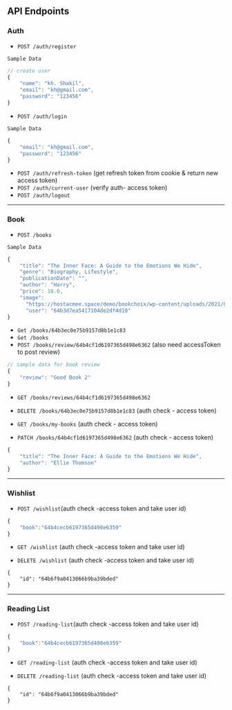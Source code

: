 ## API Endpoints

### Auth

- `POST /auth/register`

`Sample Data`

```js
// create user
{
    "name": "kh. Shakil",
    "email": "kh@gmail.com",
    "password": "123456"
}
```

- `POST /auth/login`

`Sample Data`

```js
{
    "email": "kh@gmail.com",
    "password": "123456"
}
```

- `POST /auth/refresh-token` (get refresh token from cookie & return new access token)
- `POST /auth/current-user` (verify auth- access token)
- `POST /auth/logout`

---

### Book

- `POST /books`

`Sample Data`

```js
{
    "title": "The Inner Face: A Guide to the Emotions We Hide",
    "genre": "Biography, Lifestyle",
    "publicationDate": "",
    "author": "Harry",
    "price": 18.0,
    "image":
      "https://hostacmee.space/demo/bookchoix/wp-content/uploads/2021/03/inner-face-572x764-1-550x680.jpg",
      "user": "64b3d7ea5417104de2df4d10"
}
```

- `Get /books/64b3ec0e75b9157d8b1e1c83`
- `Get /books`
- `POST /books/review/64b4cf1d6197365d498e6362` (also need accessToken to post review)

```js
// sample data for book review
{
    "review": "Good Book 2"
}
```

- `GET /books/reviews/64b4cf1d6197365d498e6362`

- `DELETE /books/64b3ec0e75b9157d8b1e1c83` (auth check - access token)

- `GET /books/my-books` (auth check - access token)
- `PATCH /books/64b4cf1d6197365d498e6362` (auth check - access token)

```js
{
    "title": "The Inner Face: A Guide to the Emotions We Hide",
    "author": "Ellie Thomson"
}
```

---

### Wishlist

- `POST /wishlist`(auth check -access token and take user id)

```js
{
    "book":"64b4cecb6197365d498e6359"
}
```

- `GET /wishlist` (auth check -access token and take user id)

- `DELETE /wishlist` (auth check -access token and take user id)

```
{
    "id": "64b6f9a0413066b9ba39bded"
}
```

---

### Reading List

- `POST /reading-list`(auth check -access token and take user id)

```js
{
    "book":"64b4cecb6197365d498e6359"
}
```

- `GET /reading-list` (auth check -access token and take user id)

- `DELETE /reading-list` (auth check -access token and take user id)

```
{
    "id": "64b6f9a0413066b9ba39bded"
}
```
